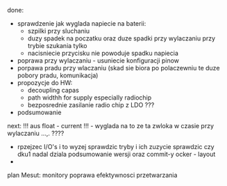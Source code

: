 done:
- sprawdzenie jak wyglada napiecie na baterii:
	- szpilki przy sluchaniu
	- duzy spadek na poczatku oraz duze spadki przy wylaczaniu przy trybie szukania tylko
	- nacisniecie przycisku nie powoduje spadku napiecia
- poprawa przy wylaczaniu - usuniecie konfiguracji pinow 
- porpawa pradu przy wlaczaniu (skad sie biora po polaczewniu te duze pobory pradu, komunikacja)
- propozycje do HW:
	- decoupling capas
	- path widthh for supply especially radiochip 
	- bezposrednie zasilanie radio chip z LDO ???
- podsumowanie

next:
!!! aus float - current !!! - wyglada na to ze ta zwloka w czasie przy wylaczaniu ...,. ????
- rpzejzec I/O's  i to wyzej
sprawdzic tryby i ich zuzycie
sprawdzic czy dku1 nadal dziala
podsumowanie wersji oraz commit-y
ocker - layout
- 
plan Mesut: monitory
poprawa efektywnosci przetwarzania

